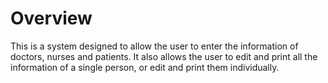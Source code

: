 # Overview
This is a system designed to allow the user to enter the information of doctors, nurses and patients. It also allows the user to edit and print all the information of a single person, or edit and print them individually.
